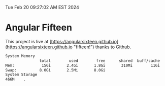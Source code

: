 Tue Feb 20 09:27:02 AM EST 2024

# Angular Fifteen


This project is live at [https://angularsixteen.github.io](https://angularsixteen.github.io "fifteen!") thanks to Github.

```bash
System Memory
               total        used        free      shared  buff/cache   available
Mem:            15Gi       2.4Gi       1.8Gi       310Mi        11Gi        12Gi
Swap:          8.0Gi       2.5Mi       8.0Gi
System Storage
466M	.
```
